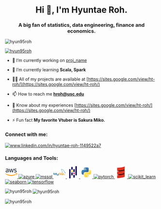 <h1 align="center">Hi 👋, I'm Hyuntae Roh.</h1>
<h3 align="center">A big fan of statistics, data engineering, finance and economics.</h3>

<p align="left"> <img src="https://komarev.com/ghpvc/?username=hyun95roh&label=Profile%20views&color=0e75b6&style=flat" alt="hyun95roh" /> </p>

<p align="left"> <a href="https://github.com/ryo-ma/github-profile-trophy"><img src="https://github-profile-trophy.vercel.app/?username=hyun95roh" alt="hyun95roh" /></a> </p>

- 🔭 I’m currently working on [proj_name](proj_link)

- 🌱 I’m currently learning **Scala, Spark**

- 👨‍💻 All of my projects are available at [https://sites.google.com/view/ht-roh/](https://sites.google.com/view/ht-roh/)

- 📫 How to reach me **hroh@usc.edu**

- 📄 Know about my experiences [https://sites.google.com/view/ht-roh/](https://sites.google.com/view/ht-roh/)

- ⚡ Fun fact **My favorite Vtuber is Sakura Miko.**

<h3 align="left">Connect with me:</h3>
<p align="left">
<a href="www.linkedin.com/in/hyuntae-roh-1149522a7/" target="blank"><img align="center" src="https://raw.githubusercontent.com/rahuldkjain/github-profile-readme-generator/master/src/images/icons/Social/linked-in-alt.svg" alt="www.linkedin.com/in/hyuntae-roh-1149522a7" height="30" width="40" /></a>
</p>

<h3 align="left">Languages and Tools:</h3>
<p align="left"> <a href="https://aws.amazon.com" target="_blank" rel="noreferrer"> <img src="https://raw.githubusercontent.com/devicons/devicon/master/icons/amazonwebservices/amazonwebservices-original-wordmark.svg" alt="aws" width="40" height="40"/> </a> <a href="https://azure.microsoft.com/en-in/" target="_blank" rel="noreferrer"> <img src="https://www.vectorlogo.zone/logos/microsoft_azure/microsoft_azure-icon.svg" alt="azure" width="40" height="40"/> </a> <a href="https://www.microsoft.com/en-us/sql-server" target="_blank" rel="noreferrer"> <img src="https://www.svgrepo.com/show/303229/microsoft-sql-server-logo.svg" alt="mssql" width="40" height="40"/> </a> <a href="https://www.mysql.com/" target="_blank" rel="noreferrer"> <img src="https://raw.githubusercontent.com/devicons/devicon/master/icons/mysql/mysql-original-wordmark.svg" alt="mysql" width="40" height="40"/> </a> <a href="https://pandas.pydata.org/" target="_blank" rel="noreferrer"> <img src="https://raw.githubusercontent.com/devicons/devicon/2ae2a900d2f041da66e950e4d48052658d850630/icons/pandas/pandas-original.svg" alt="pandas" width="40" height="40"/> </a> <a href="https://www.python.org" target="_blank" rel="noreferrer"> <img src="https://raw.githubusercontent.com/devicons/devicon/master/icons/python/python-original.svg" alt="python" width="40" height="40"/> </a> <a href="https://pytorch.org/" target="_blank" rel="noreferrer"> <img src="https://www.vectorlogo.zone/logos/pytorch/pytorch-icon.svg" alt="pytorch" width="40" height="40"/> </a> <a href="https://www.scala-lang.org" target="_blank" rel="noreferrer"> <img src="https://raw.githubusercontent.com/devicons/devicon/master/icons/scala/scala-original.svg" alt="scala" width="40" height="40"/> </a> <a href="https://scikit-learn.org/" target="_blank" rel="noreferrer"> <img src="https://upload.wikimedia.org/wikipedia/commons/0/05/Scikit_learn_logo_small.svg" alt="scikit_learn" width="40" height="40"/> </a> <a href="https://seaborn.pydata.org/" target="_blank" rel="noreferrer"> <img src="https://seaborn.pydata.org/_images/logo-mark-lightbg.svg" alt="seaborn" width="40" height="40"/> </a> <a href="https://www.tensorflow.org" target="_blank" rel="noreferrer"> <img src="https://www.vectorlogo.zone/logos/tensorflow/tensorflow-icon.svg" alt="tensorflow" width="40" height="40"/> </a> </p>

<p><img align="left" src="https://github-readme-stats.vercel.app/api/top-langs?username=hyun95roh&show_icons=true&locale=en&layout=compact" alt="hyun95roh" /></p>

<p>&nbsp;<img align="center" src="https://github-readme-stats.vercel.app/api?username=hyun95roh&show_icons=true&locale=en" alt="hyun95roh" /></p>

<p><img align="center" src="https://github-readme-streak-stats.herokuapp.com/?user=hyun95roh&" alt="hyun95roh" /></p>

